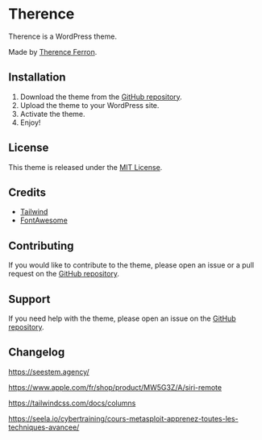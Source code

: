 # Therence

Therence is a WordPress theme.

Made by [Therence Ferron](https://github.com/TherenceFrn).

## Installation

1. Download the theme from the [GitHub repository](https://github.com/TherenceFrn/therence).
2. Upload the theme to your WordPress site.
3. Activate the theme.
4. Enjoy!

## License

This theme is released under the [MIT License](LICENSE).

## Credits

- [Tailwind](https://tailwind.com/)
- [FontAwesome](https://fontawesome.com/)

## Contributing

If you would like to contribute to the theme, please open an issue or a pull request on the [GitHub repository](https://github.com/TherenceFrn/therence).

## Support

If you need help with the theme, please open an issue on the [GitHub repository](https://github.com/TherenceFrn/therence).

## Changelog

https://seestem.agency/

https://www.apple.com/fr/shop/product/MW5G3Z/A/siri-remote

https://tailwindcss.com/docs/columns

https://seela.io/cybertraining/cours-metasploit-apprenez-toutes-les-techniques-avancee/

